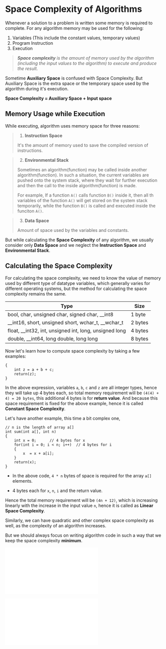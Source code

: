 # Space Complexity of Algorithms

Whenever a solution to a problem is written some memory is required to complete. For any algorithm memory may be used for the following:

1. Variables (This include the constant values, temporary values)
2. Program Instruction
3. Execution

> ***Space complexity*** *is the amount of memory used by the algorithm (including the input values to the algorithm) to execute and produce the result.*

Sometime **Auxiliary Space** is confused with Space Complexity. But Auxiliary Space is the extra space or the temporary space used by the algorithm during it's execution.

**Space Complexity = Auxiliary Space + Input space**

## Memory Usage while Execution

While executing, algorithm uses memory space for three reasons:

> 1. **Instruction Space**
> 
> It's the amount of memory used to save the compiled version of instructions. 

> 2. **Environmental Stack**
> 
> Sometimes an algorithm(function) may be called inside another algorithm(function). In such a situation, the current variables are pushed onto the system stack, where they wait for further execution and then the call to the inside algorithm(function) is made.
> 
> For example, If a function `A()` calls function `B()` inside it, then all th variables of the function `A()` will get stored on the system stack temporarily, while the function `B()` is called and executed inside the funciton `A()`.

> 3. **Data Space**
> 
> Amount of space used by the variables and constants.

But while calculating the **Space Complexity** of any algorithm, we usually consider only **Data Space** and we neglect the **Instruction Space** and **Environmental Stack**.

## Calculating the Space Complexity

For calculating the space complexity, we need to know the value of memory used by different type of datatype variables, which generally varies for different operating systems, but the method for calculating the space complexity remains the same.

| Type                                                    	| Size    	|
|---------------------------------------------------------	|---------	|
|  bool, char, unsigned char, signed char, __int8         	| 1 byte  	|
|  __int16, short, unsigned short, wchar_t, __wchar_t     	| 2 bytes 	|
|  float, __int32, int, unsigned int, long, unsigned long 	| 4 bytes 	|
| double, __int64, long double, long long                 	| 8 bytes 	|

Now let's learn how to compute space complexity by taking a few examples:

    {
        int z = a + b + c;
        return(z);
    }

In the above expression, variables `a`, `b`, `c` and `z` are all integer types, hence they will take up 4 bytes each, so total memory requirement will be `(4(4) + 4) = 20 bytes`, this additional 4 bytes is for **return value**. And because this space requirement is fixed for the above example, hence it is called **Constant Space Complexity**.

Let's have another example, this time a bit complex one,

    // n is the length of array a[]
    int sum(int a[], int n)
    {
	    int x = 0;		// 4 bytes for x
	    for(int i = 0; i < n; i++)	// 4 bytes for i
	    {	
	        x  = x + a[i];		
	    }
	    return(x);
    }

- In the above code, `4 * n` bytes of space is required for the array `a[]` elements.
    
- 4 bytes each for `x`, `n`, `i` and the return value.

Hence the total memory requirement will be `(4n + 12)`, which is increasing linearly with the increase in the input value `n`, hence it is called as **Linear Space Complexity**.

Similarly, we can have quadratic and other complex space complexity as well, as the complexity of an algorithm increases.

But we should always focus on writing algorithm code in such a way that we keep the space complexity **minimum**.

![Prev](./002.md)

![Next](./004.md)